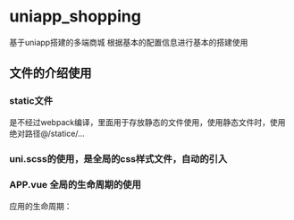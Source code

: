 # uniapp_shopping
基于uniapp搭建的多端商城
根据基本的配置信息进行基本的搭建使用
## 文件的介绍使用
### static文件
是不经过webpack编译，里面用于存放静态的文件使用，使用静态文件时，使用绝对路径@/statice/...

### uni.scss的使用，是全局的css样式文件，自动的引入
### APP.vue 全局的生命周期的使用
应用的生命周期：

### 